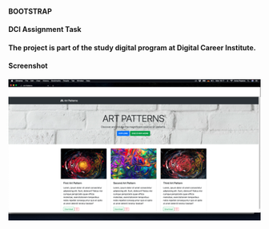 #### BOOTSTRAP 

#### DCI Assignment Task

#### The project is part of the study digital program at Digital Career Institute.

#### Screenshot

![alt text](./images/Screenshot-art-patterns.png)

